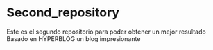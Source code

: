 # Second_repository
Este es el segundo repositorio para poder obtener un mejor resultado 
Basado en HYPERBLOG un blog impresionante
